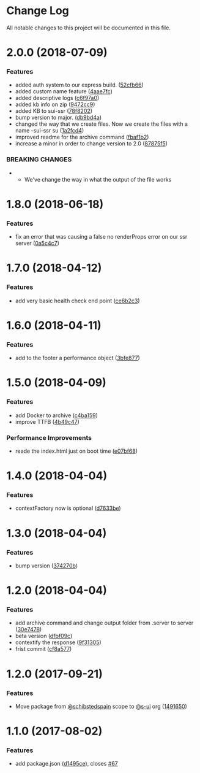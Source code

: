 # Change Log

All notable changes to this project will be documented in this file.

<a name="2.0.0"></a>
# 2.0.0 (2018-07-09)


### Features

* added auth system to our express build. ([52cfb66](https://github.com/SUI-Components/sui/commit/52cfb66))
* added custom name feature ([4aae7fc](https://github.com/SUI-Components/sui/commit/4aae7fc))
* added descriptive logs ([c6f97a0](https://github.com/SUI-Components/sui/commit/c6f97a0))
* added kb info on zip ([9472cc9](https://github.com/SUI-Components/sui/commit/9472cc9))
* added KB to sui-ssr ([78f8202](https://github.com/SUI-Components/sui/commit/78f8202))
* bump version to major. ([db9bd4a](https://github.com/SUI-Components/sui/commit/db9bd4a))
* changed the way that we create files. Now we create the files with a name -sui-ssr su ([1a2fcd4](https://github.com/SUI-Components/sui/commit/1a2fcd4))
* improved readme for the archive command ([fbaf1b2](https://github.com/SUI-Components/sui/commit/fbaf1b2))
* increase a minor in order to change version to 2.0 ([87875f5](https://github.com/SUI-Components/sui/commit/87875f5))


### BREAKING CHANGES

* - We've change the way in what the output of the file works



<a name="1.8.0"></a>
# 1.8.0 (2018-06-18)


### Features

* fix an error that was causing a false no renderProps error on our ssr server ([0a5c4c7](https://github.com/SUI-Components/sui/commit/0a5c4c7))



<a name="1.7.0"></a>
# 1.7.0 (2018-04-12)


### Features

* add very basic health check end point ([ce6b2c3](https://github.com/SUI-Components/sui/commit/ce6b2c3))



<a name="1.6.0"></a>
# 1.6.0 (2018-04-11)


### Features

* add to the footer a performance object ([3bfe877](https://github.com/SUI-Components/sui/commit/3bfe877))



<a name="1.5.0"></a>
# 1.5.0 (2018-04-09)


### Features

* add Docker to archive ([c4ba159](https://github.com/SUI-Components/sui/commit/c4ba159))
* improve TTFB ([4b49c47](https://github.com/SUI-Components/sui/commit/4b49c47))


### Performance Improvements

* reade the index.html just on boot time ([e07bf68](https://github.com/SUI-Components/sui/commit/e07bf68))



<a name="1.4.0"></a>
# 1.4.0 (2018-04-04)


### Features

* contextFactory now is optional ([d7633be](https://github.com/SUI-Components/sui/commit/d7633be))



<a name="1.3.0"></a>
# 1.3.0 (2018-04-04)


### Features

* bump version ([374270b](https://github.com/SUI-Components/sui/commit/374270b))



<a name="1.2.0"></a>
# 1.2.0 (2018-04-04)


### Features

* add archive command and change output folder from .server to server ([30e7478](https://github.com/SUI-Components/sui/commit/30e7478))
* beta version ([dfbf09c](https://github.com/SUI-Components/sui/commit/dfbf09c))
* contextify the response ([9f31305](https://github.com/SUI-Components/sui/commit/9f31305))
* frist commit ([cf8a577](https://github.com/SUI-Components/sui/commit/cf8a577))



<a name="1.2.0"></a>
# 1.2.0 (2017-09-21)


### Features

* Move package from [@schibstedspain](https://github.com/schibstedspain) scope to [@s-ui](https://github.com/s-ui) org ([1491650](https://github.com/SUI-Components/sui/commit/1491650))



<a name="1.1.0"></a>
# 1.1.0 (2017-08-02)


### Features

* add package.json ([d1495ce](https://github.com/SUI-Components/sui/commit/d1495ce)), closes [#67](https://github.com/SUI-Components/sui/issues/67)



